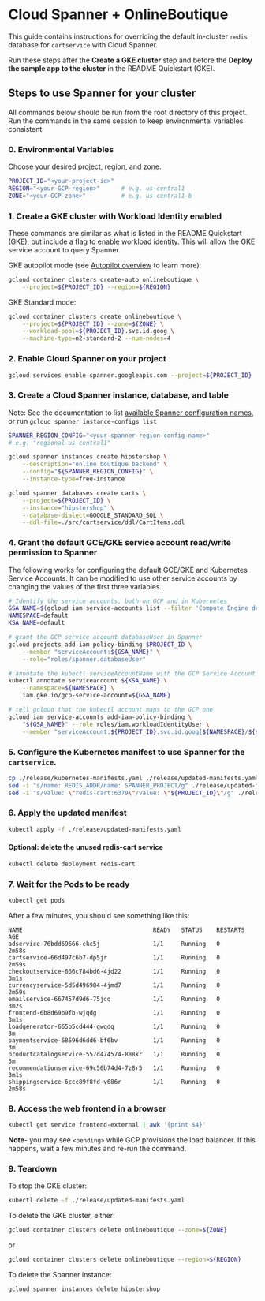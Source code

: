 # Cloud Spanner + OnlineBoutique

This guide contains instructions for overriding the default in-cluster `redis` database for `cartservice` with Cloud Spanner.

Run these steps after the **Create a GKE cluster** step and before the **Deploy the sample app to the cluster** in the README Quickstart (GKE).

## Steps to use Spanner for your cluster

All commands below should be run from the root directory of this project.
Run the commands in the same session to keep environmental variables consistent.

### 0. Environmental Variables

Choose your desired project, region, and zone.

```sh
PROJECT_ID="<your-project-id>"
REGION="<your-GCP-region>"      # e.g. us-central1
ZONE="<your-GCP-zone>"          # e.g. us-central1-b
```

### 1. Create a GKE cluster with Workload Identity enabled

These commands are similar as what is listed in the README Quickstart (GKE),
but include a flag to [enable workload identity](https://cloud.google.com/kubernetes-engine/docs/how-to/workload-identity#enable).
This will allow the GKE service account to query Spanner.

GKE autopilot mode (see [Autopilot
overview](https://cloud.google.com/kubernetes-engine/docs/concepts/autopilot-overview)
to learn more):

```sh
gcloud container clusters create-auto onlineboutique \
    --project=${PROJECT_ID} --region=${REGION}
```

GKE Standard mode:

```sh
gcloud container clusters create onlineboutique \
    --project=${PROJECT_ID} --zone=${ZONE} \
    --workload-pool=${PROJECT_ID}.svc.id.goog \
    --machine-type=n2-standard-2 --num-nodes=4
```

### 2. Enable Cloud Spanner on your project

```sh
gcloud services enable spanner.googleapis.com --project=${PROJECT_ID}
```

### 3. Create a Cloud Spanner instance, database, and table

Note: See the documentation to list [available Spanner configuration names](https://cloud.google.com/spanner/docs/getting-started/set-up#run_the_gcloud_tool), or run `gcloud spanner instance-configs list`

```sh
SPANNER_REGION_CONFIG="<your-spanner-region-config-name>"
# e.g. "regional-us-central1"

gcloud spanner instances create hipstershop \
    --description="online boutique backend" \
    --config="${SPANNER_REGION_CONFIG}" \
    --instance-type=free-instance

gcloud spanner databases create carts \
    --project=${PROJECT_ID} \
    --instance="hipstershop" \
    --database-dialect=GOOGLE_STANDARD_SQL \
    --ddl-file=./src/cartservice/ddl/CartItems.ddl
```

### 4. Grant the default GCE/GKE service account read/write permission to Spanner

The following works for configuring the default GCE/GKE and Kubernetes Service Accounts.
It can be modified to use other service accounts by changing the values of the first three variables.

```sh
# Identify the service accounts, both on GCP and in Kubernetes
GSA_NAME=$(gcloud iam service-accounts list --filter 'Compute Engine default' --format 'value(email)')
NAMESPACE=default
KSA_NAME=default

# grant the GCP service account databaseUser in Spanner
gcloud projects add-iam-policy-binding $PROJECT_ID \
    --member "serviceAccount:${GSA_NAME}" \
    --role="roles/spanner.databaseUser"

# annotate the kubectl serviceAccountName with the GCP Service Account
kubectl annotate serviceaccount ${KSA_NAME} \
    --namespace=${NAMESPACE} \
    iam.gke.io/gcp-service-account=${GSA_NAME}

# tell gcloud that the kubectl account maps to the GCP one
gcloud iam service-accounts add-iam-policy-binding \
    "${GSA_NAME}" --role roles/iam.workloadIdentityUser \
    --member "serviceAccount:${PROJECT_ID}.svc.id.goog[${NAMESPACE}/${KSA_NAME}]"
```



### 5. Configure the Kubernetes manifest to use Spanner for the `cartservice`.

```sh
cp ./release/kubernetes-manifests.yaml ./release/updated-manifests.yaml
sed -i "s/name: REDIS_ADDR/name: SPANNER_PROJECT/g" ./release/updated-manifests.yaml
sed -i "s/value: \"redis-cart:6379\"/value: \"${PROJECT_ID}\"/g" ./release/updated-manifests.yaml
```

### 6. Apply the updated manifest

```sh
kubectl apply -f ./release/updated-manifests.yaml
```

#### Optional: delete the unused redis-cart service

```sh
kubectl delete deployment redis-cart
```

### 7. Wait for the Pods to be ready

```sh
kubectl get pods
```

After a few minutes, you should see something like this:

```
NAME                                     READY   STATUS    RESTARTS   AGE
adservice-76bdd69666-ckc5j               1/1     Running   0          2m58s
cartservice-66d497c6b7-dp5jr             1/1     Running   0          2m59s
checkoutservice-666c784bd6-4jd22         1/1     Running   0          3m1s
currencyservice-5d5d496984-4jmd7         1/1     Running   0          2m59s
emailservice-667457d9d6-75jcq            1/1     Running   0          3m2s
frontend-6b8d69b9fb-wjqdg                1/1     Running   0          3m1s
loadgenerator-665b5cd444-gwqdq           1/1     Running   0          3m
paymentservice-68596d6dd6-bf6bv          1/1     Running   0          3m
productcatalogservice-557d474574-888kr   1/1     Running   0          3m
recommendationservice-69c56b74d4-7z8r5   1/1     Running   0          3m1s
shippingservice-6ccc89f8fd-v686r         1/1     Running   0          2m58s
```

### 8. Access the web frontend in a browser

```sh
kubectl get service frontend-external | awk '{print $4}'
```

**Note**- you may see `<pending>` while GCP provisions the load balancer. If this happens, wait a few minutes and re-run the command.

### 9. Teardown

To stop the GKE cluster:

```sh
kubectl delete -f ./release/updated-manifests.yaml
```

To delete the GKE cluster, either:

```sh
gcloud container clusters delete onlineboutique --zone=${ZONE}
```

or

```sh
gcloud container clusters delete onlineboutique --region=${REGION}
```

To delete the Spanner instance:

```sh
gcloud spanner instances delete hipstershop
```
